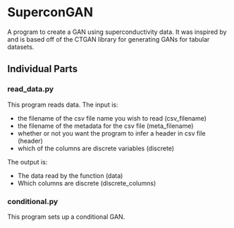 # SuperconGAN

A program to create a GAN using superconductivity data.
It was inspired by and is based off of the CTGAN library for generating GANs for tabular datasets.

## Individual Parts

### read_data.py

This program reads data.
The input is:
- the filename of the csv file name you wish to read (csv_filename)
- the filename of the metadata for the csv file (meta_filename)
- whether or not you want the program to infer a header in csv file (header)
- which of the columns are discrete variables (discrete)

The output is:
- The data read by the function (data)
- Which columns are discrete (discrete_columns)

### conditional.py

This program sets up a conditional GAN.
